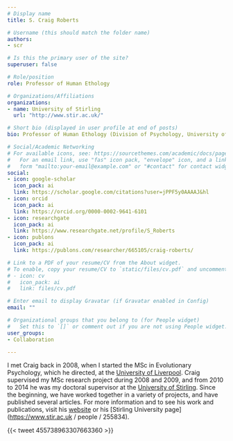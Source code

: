 ```yaml
---
# Display name
title: S. Craig Roberts

# Username (this should match the folder name)
authors:
- scr

# Is this the primary user of the site?
superuser: false

# Role/position
role: Professor of Human Ethology

# Organizations/Affiliations
organizations:
- name: University of Stirling
  url: "http://www.stir.ac.uk/"

# Short bio (displayed in user profile at end of posts)
bio: Professor of Human Ethology (Division of Psychology, University of Stirling, Stirling, UK), and President of the [International Society for Human Ethology (ISHE)](http://www.ishe.org/).

# Social/Academic Networking
# For available icons, see: https://sourcethemes.com/academic/docs/page-builder/#icons
#   For an email link, use "fas" icon pack, "envelope" icon, and a link in the
#   form "mailto:your-email@example.com" or "#contact" for contact widget.
social:
- icon: google-scholar
  icon_pack: ai
  link: https://scholar.google.com/citations?user=jPPF5y0AAAAJ&hl
- icon: orcid
  icon_pack: ai
  link: https://orcid.org/0000-0002-9641-6101
- icon: researchgate
  icon_pack: ai
  link: https://www.researchgate.net/profile/S_Roberts
- icon: publons
  icon_pack: ai
  link: https://publons.com/researcher/665105/craig-roberts/

# Link to a PDF of your resume/CV from the About widget.
# To enable, copy your resume/CV to `static/files/cv.pdf` and uncomment the lines below.
# - icon: cv
#   icon_pack: ai
#   link: files/cv.pdf

# Enter email to display Gravatar (if Gravatar enabled in Config)
email: ""

# Organizational groups that you belong to (for People widget)
#   Set this to `[]` or comment out if you are not using People widget.
user_groups:
- Collaboration

---
```


I met Craig back in 2008, when I started the MSc in Evolutionary Psychology, which he directed, at the [University of Liverpool](https://www.liverpool.ac.uk/). Craig supervised my MSc research project during 2008 and 2009, and from 2010 to 2014 he was my doctoral supervisor at the [University of Stirling](http://www.stir.ac.uk/). Since the beginning, we have worked together in a variety of projects, and have published several articles. For more information and to see his work and publications, visit his [website](https://www.scraigroberts.com/) or his [Stirling University page](https://www.stir.ac.uk / people / 255834).

{{< tweet 455738963307663360 >}}
